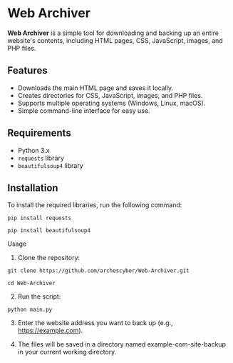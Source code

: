 # Web Archiver

**Web Archiver** is a simple tool for downloading and backing up an entire website's contents, including HTML pages, CSS, JavaScript, images, and PHP files.

## Features

- Downloads the main HTML page and saves it locally.
- Creates directories for CSS, JavaScript, images, and PHP files.
- Supports multiple operating systems (Windows, Linux, macOS).
- Simple command-line interface for easy use.

## Requirements

- Python 3.x
- `requests` library
- `beautifulsoup4` library

## Installation

To install the required libraries, run the following command:

```
pip install requests 
```
```
pip install beautifulsoup4
```
Usage

1. Clone the repository:
```
git clone https://github.com/archescyber/Web-Archiver.git
```
```
cd Web-Archiver
```


2. Run the script:
```
python main.py
```

3. Enter the website address you want to back up (e.g., https://example.com).


4. The files will be saved in a directory named example-com-site-backup in your current working directory.

